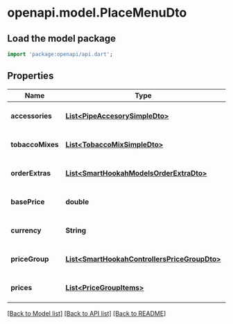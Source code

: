 # openapi.model.PlaceMenuDto

## Load the model package
```dart
import 'package:openapi/api.dart';
```

## Properties
Name | Type | Description | Notes
------------ | ------------- | ------------- | -------------
**accessories** | [**List&lt;PipeAccesorySimpleDto&gt;**](PipeAccesorySimpleDto.md) |  | [optional] [default to []]
**tobaccoMixes** | [**List&lt;TobaccoMixSimpleDto&gt;**](TobaccoMixSimpleDto.md) |  | [optional] [default to []]
**orderExtras** | [**List&lt;SmartHookahModelsOrderExtraDto&gt;**](SmartHookahModelsOrderExtraDto.md) |  | [optional] [default to []]
**basePrice** | **double** |  | [optional] [default to null]
**currency** | **String** |  | [optional] [default to null]
**priceGroup** | [**List&lt;SmartHookahControllersPriceGroupDto&gt;**](SmartHookahControllersPriceGroupDto.md) |  | [optional] [default to []]
**prices** | [**List&lt;PriceGroupItems&gt;**](PriceGroupItems.md) |  | [optional] [default to []]

[[Back to Model list]](../README.md#documentation-for-models) [[Back to API list]](../README.md#documentation-for-api-endpoints) [[Back to README]](../README.md)


